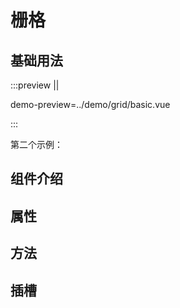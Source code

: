 # 栅格

## 基础用法

:::preview ||

demo-preview=../demo/grid/basic.vue

:::

第二个示例：

## 组件介绍

## 属性

## 方法

## 插槽

